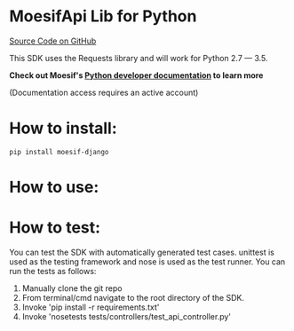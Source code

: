 MoesifApi Lib for Python
========================

[Source Code on GitHub](https://github.com/moesif/moesif-django)

This SDK uses the Requests library and will work for Python 2.7 — 3.5.

__Check out Moesif's
[Python developer documentation](https://www.moesif.com/developer-documentation) to learn more__

(Documentation access requires an active account)

How to install:
===============

```shell
pip install moesif-django
```

How to use:
===========
 <INSERT HERE>

How  to test:
=============
You can test the SDK with automatically generated test
cases. unittest is used as the testing framework and nose is used as the test
runner. You can run the tests as follows:

  1. Manually clone the git repo
  2. From terminal/cmd navigate to the root directory of the SDK.
  3. Invoke 'pip install -r requirements.txt'
  4. Invoke 'nosetests tests/controllers/test_api_controller.py'
